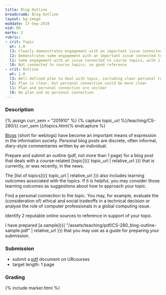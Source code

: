 ```yaml
---
title: Blog Outline
breadcrumb: Blog Outline
layout: bg-image
moddate: 17-Sep-2019
nid: BO
marks: 2
rubric:
- crit: Topic
  wt: 1.0
  l3: Clearly demonstrates engagement with an important issue connected to course topics, with more than 1 excellent reference
  l2: Demonstrates some engagement with an important issue connected to course topics, with more than 1 good reference
  l1: Some engagement with an issue connected to course topics, with 1 good reference
  l0: Not connected to course topics, no good reference
- crit: Outline
  wt: 1.0
  l3: Well-defined plan to deal with topic, including clear personal response to concepts
  l2: Plan is clear, but personal connection could be more clear
  l1: Plan and personal connection are unclear
  l0: No plan and no personal connection
---
```

### Description
{% assign curr_sem = "201910" %}
{% capture topic_url %}/teaching/CS-280/{{ curr_sem }}/topics.html{% endcapture %}

[Blogs](https://en.wikipedia.org/wiki/Blog) (short for weblogs) have become an important means of expression in the information society. Personal blog posts are discrete, often informal, diary-style commentaries written by an individual.

Prepare and submit an outline (pdf, not more than 1 page) for a blog post that deals with a course-related [topic]({{ topic_url | relative_url }}) that is currently, or was recently, in the news.

The [list of topics]({{ topic_url | relative_url }}) also includes learning outcomes associated with the topics. If it is helpful, you may consider those learning outcomes as suggestions about how to approach your topic.

Find a personal connection to the topic. You may, for example, evaluate the (consideration of) ethical and social tradeoffs in a technical decision or analyse the role of computer professionals in a global computing issue.

Identify 2 reputable online sources to reference in support of your topic.

I have prepared [a sample]({{ "/assets/teaching/pdf/CS-280_blog-outline-sample.pdf" | relative_url }}) that you may use as a guide for preparing your submission.

### Submission

* submit a [pdf](https://en.wikipedia.org/wiki/PDF) document on URcourses
* target length: 1 page

### Grading

{% include marker.html %}
